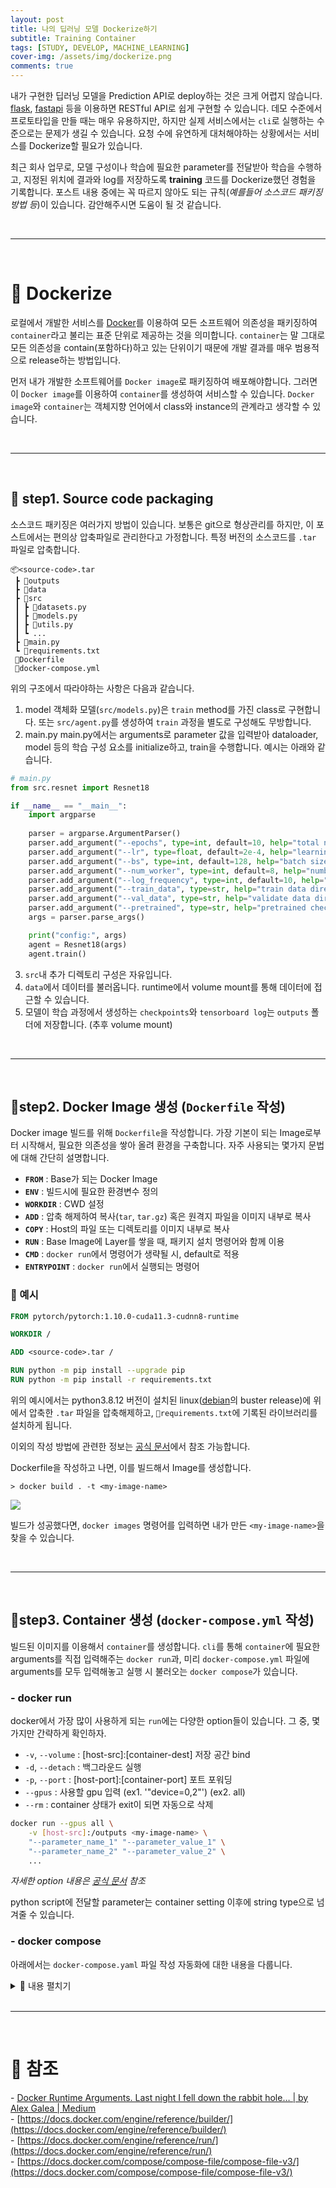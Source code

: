 ```yaml
---
layout: post
title: 나의 딥러닝 모델 Dockerize하기
subtitle: Training Container
tags: [STUDY, DEVELOP, MACHINE_LEARNING]
cover-img: /assets/img/dockerize.png
comments: true
---
```


내가 구현한 딥러닝 모델을 Prediction API로 deploy하는 것은 크게 어렵지 않습니다. [flask](https://flask.palletsprojects.com/en/2.0.x/), [fastapi](https://fastapi.tiangolo.com/ko/) 등을 이용하면 RESTful API로 쉽게 구현할 수 있습니다. 데모 수준에서 프로토타입을 만들 때는 매우 유용하지만, 하지만 실제 서비스에서는 `cli`로 실행하는 수준으로는 문제가 생길 수 있습니다. 요청 수에 유연하게 대처해야하는 상황에서는 서비스를 Dockerize할 필요가 있습니다.

최근 회사 업무로, 모델 구성이나 학습에 필요한 parameter를 전달받아 학습을 수행하고, 지정된 위치에 결과와 log를 저장하도록 **training** 코드를 Dockerize했던 경험을 기록합니다. 포스트 내용 중에는 꼭 따르지 않아도 되는 규칙(_예를들어 소스코드 패키징 방법 등_)이 있습니다. 감안해주시면 도움이 될 것 같습니다.

<br/>

--- 

<br/>

# 🐳 Dockerize  

로컬에서 개발한 서비스를 [Docker](https://www.docker.com/)를 이용하여 모든 소프트웨어 의존성을 패키징하여 `container`라고 불리는 표준 단위로 제공하는 것을 의미합니다. `container`는 말 그대로 모든 의존성을 contain(포함하다)하고 있는 단위이기 때문에 개발 결과를 매우 범용적으로 release하는 방법입니다.

먼저 내가 개발한 소프트웨어를 `Docker image`로 패키징하여 배포해야합니다. 그러면 이 `Docker image`를 이용하여 `container`를 생성하여 서비스할 수 있습니다. `Docker image`와 `container`는 객체지향 언어에서 class와 instance의 관계라고 생각할 수 있습니다.

<br/>

--- 

<br/>

## 👟 step1. Source code packaging  
소스코드 패키징은 여러가지 방법이 있습니다. 보통은 git으로 형상관리를 하지만, 이 포스트에서는 편의상 압축파일로 관리한다고 가정합니다. 특정 버전의 소스코드를 `.tar` 파일로 압축합니다. 

```
📦<source-code>.tar
 ┣ 📂outputs
 ┣ 📂data
 ┣ 📂src
 ┃ ┣ 📜datasets.py
 ┃ ┣ 📜models.py
 ┃ ┣ 📜utils.py
 ┃ ┗ ...
 ┣ 📜main.py
 ┗ 📜requirements.txt
 📜Dockerfile
 📜docker-compose.yml
```

위의 구조에서 따라야하는 사항은 다음과 같습니다.

1. model 객체화
 모델(`src/models.py`)은 `train` method를 가진 class로 구현합니다. 또는 `src/agent.py`를 생성하여 `train` 과정을 별도로 구성해도 무방합니다.
2. main.py 
main.py에서는 arguments로 parameter 값을 입력받아 dataloader, model 등의 학습 구성 요소를 initialize하고, train을 수행합니다. 예시는 아래와 같습니다.  

```python
# main.py
from src.resnet import Resnet18

if __name__ == "__main__":
    import argparse
    
    parser = argparse.ArgumentParser()
    parser.add_argument("--epochs", type=int, default=10, help="total num of epochs")
    parser.add_argument("--lr", type=float, default=2e-4, help="learning rate")
    parser.add_argument("--bs", type=int, default=128, help="batch size")
    parser.add_argument("--num_worker", type=int, default=8, help="number of worker for dataloader")
    parser.add_argument("--log_frequency", type=int, default=10, help="tensorboard log frequency (iterations)")
    parser.add_argument("--train_data", type=str, help="train data directory")
    parser.add_argument("--val_data", type=str, help="validate data directory")
    parser.add_argument("--pretrained", type=str, help="pretrained checkpoint path")
    args = parser.parse_args()

    print("config:", args)
    agent = Resnet18(args)
    agent.train()
```  

3. `src`내 추가 디렉토리 구성은 자유입니다.  
4. `data`에서 데이터를 불러옵니다. runtime에서 volume mount를 통해 데이터에 접근할 수 있습니다.
5. 모델이 학습 과정에서 생성하는 `checkpoints`와 `tensorboard log`는 `outputs` 폴더에 저장합니다. (추후 volume mount)

<br/>

--- 

<br/>

## 👟step2. Docker Image 생성 (`Dockerfile` 작성)  
Docker image 빌드를 위해 `Dockerfile`을 작성합니다. 가장 기본이 되는 Image로부터 시작해서, 필요한 의존성을 쌓아 올려 환경을 구축합니다. 자주 사용되는 몇가지 문법에 대해 간단히 설명합니다.

- **`FROM`** : Base가 되는 Docker Image
- **`ENV`** : 빌드시에 필요한 환경변수 정의
- **`WORKDIR`** : CWD 설정
- **`ADD`** : 압축 해제하여 복사(`tar`, `tar.gz`) 혹은 원격지 파일을 이미지 내부로 복사
- **`COPY`** : Host의 파일 또는 디렉토리를 이미지 내부로 복사
- **`RUN`** : Base Image에 Layer를 쌓을 때, 패키지 설치 명령어와 함께 이용
- **`CMD`** : `docker run`에서 명령어가 생략될 시, default로 적용
- **`ENTRYPOINT`** : `docker run`에서 실행되는 명령어

### 🎨 예시  
```dockerfile
FROM pytorch/pytorch:1.10.0-cuda11.3-cudnn8-runtime

WORKDIR /

ADD <source-code>.tar /

RUN python -m pip install --upgrade pip
RUN python -m pip install -r requirements.txt
```

위의 예시에서는 python3.8.12 버전이 설치된 linux([debian](https://www.debian.org/releases/index.ko.html)의 buster release)에 위에서 압축한 `.tar` 파일을 압축해제하고, `📜requirements.txt`에 기록된 라이브러리를 설치하게 됩니다. 

이외의 작성 방법에 관련한 정보는 [공식 문서](https://docs.docker.com/engine/reference/builder/)에서 참조 가능합니다.

Dockerfile을 작성하고 나면, 이를 빌드해서 Image를 생성합니다.  

```shell
> docker build . -t <my-image-name>
```
![](https://www.dropbox.com/s/ftnvxx875jg0mx4/docker_build.gif?raw=1)

빌드가 성공했다면, `docker images` 명령어를 입력하면 내가 만든 `<my-image-name>`을 찾을 수 있습니다.

<br/>

--- 

<br/> 

## 👟step3. Container 생성 (`docker-compose.yml` 작성)

빌드된 이미지를 이용해서 `container`를 생성합니다. `cli`를 통해 `container`에 필요한 arguments를 직접 입력해주는 `docker run`과, 미리 `docker-compose.yml` 파일에 arguments를 모두 입력해놓고 실행 시 불러오는 `docker compose`가 있습니다. 

### - docker run

docker에서 가장 많이 사용하게 되는 `run`에는 다양한 option들이 있습니다. 그 중, 몇가지만 간략하게 확인하자.

- `-v`, `--volume` : [host-src]:[container-dest] 저장 공간 bind
- `-d`, `--detach` : 백그라운드 실행
- `-p`, `--port` : [host-port]:[container-port] 포트 포워딩
- `--gpus` : 사용할 gpu 입력 (ex1. '"device=0,2"') (ex2. all)
- `--rm` : container 상태가 exit이 되면 자동으로 삭제

```bash
docker run --gpus all \
    -v [host-src]:/outputs <my-image-name> \
    "--parameter_name_1" "--parameter_value_1" \
    "--parameter_name_2" "--parameter_value_2" \
    ...
```

_자세한 option 내용은 [공식 문서](https://docs.docker.com/engine/reference/run/) 참조_

python script에 전달할 parameter는 container setting 이후에 string type으로 넘겨줄 수 있습니다.

### - docker compose  

아래에서는 `docker-compose.yaml` 파일 작성 자동화에 대한 내용을 다룹니다.

<details>
<summary>🔽 내용 펼치기</summary>
<div markdown="1">       

`docker-compose.yml`에서 자주 쓰이는 문법은 다음과 같습니다.

- **`version`** : docker compose version
- **`services`** : 서비스 나열
- **`ports`** : "<HOST>:<CONTAINER>"로 포트를 연결. _string 명시 권장_
- **`volumes`** : "<HOST>:<CONTAINER>"로 저장 공간 연결
- **`command`** : container 내부에서 실행될 명령어 지정
- **`container_name`** : container명을 지정. single-container service에서만 이용 가능.


### 🎨 예시  
```yaml
version: "3.9"
services:
  dq_chinese_ocr:
    image: <my-image-name>
    container_name: <my-container-name>
    ports:
      - "5000:5000"
    volumes:
      - /logs/<my-container-name>:"/outputs"
    deploy:
      resources:
        reservations:
          devices:
            - capabilities: [gpu]
    command: 
      - python
      - main.py
      - --1st_parameter_name
      - 1st_parameter_value(string)
      - --2st_parameter_name
      - 2st_parameter_value(string)
      - ...
```

위 예시에서는 `<my-image-name>`를 이용해서 새로운 `container`를 만들고, 로 포트를 맞춘 후, `volumes`를 통해 저장 공간을 마운트합니다.  
생성되는 `container` 내부에서 `command`를 입력해서 서비스를 실행합니다.

API에서는 모델마다 요구되는 parameter가 다르기 때문에 `command`의 구성이 항상 변합니다. 이에 따라 모델 종류에 따라 docker-compose.yml 파일을 대신 작성하는 helper 함수를 이용하는 것이 좋습니다. helper 함수 예시는 아래와 같습니다.

```python
def fill_docker_compose_helper(draft: dict, params: dict) -> None:
    """
    python script에 전달되는 arguments를 제외한 모든 docker-compose 요소가
    채워진 상태에서 command에 필요한 arguments를 채워넣어 docker-compose dict를
    완성시키는 코드
    
    input:
        draft: 모델의 기본 docker-compose 형식 (command 제외)
        params: command에 입력될 arguments를 key, value로 구성한 dict
    output:
        완성된 docker-compose dict
    """
    def search_command(d: dict, path=[]):
        """
        채워넣어야 할 "command"가 어디있는지 찾아주는 helper
        """
        for k, v in d.items():
            if k == "command":
                return path
            elif isinstance(v, dict):
                res = search_command(v, path+[k])
                if res:
                    return res
    
    target = draft
    for p in search_command(draft):
        target = target[p]
    for k, v in params.items():
        target["command"].append(k)
        target["command"].append(v)
        
    # import yaml
    # with open('yaml.yaml', 'w') as f:
    #     yaml.dump(draft, f, sort_keys=False)
        
    return draft
```

마찬가지로 자세한 파일 작성 방법은 다음 [공식 문서](https://docs.docker.com/compose/compose-file/compose-file-v3/)를 참조합시다. _현재 최신 버전은 v3임에 유의합니다_

마지막으로, 아래 명령어를 통해 container를 실행하고 로그를 확인할 수 있습니다. 백그라운드에서 실행하길 원한다면 명령어 마지막에 `-d`를 붙여줍니다.

```shell
> docker compose up
```

</div>
</details>

<br/>

--- 

<br/>

# 📑 참조  
- [Docker Runtime Arguments\. Last night I fell down the rabbit hole… \| by Alex Galea \| Medium](https://galea.medium.com/docker-runtime-arguments-604593479f45)  
- [https://docs.docker.com/engine/reference/builder/](https://docs.docker.com/engine/reference/builder/)  
- [https://docs.docker.com/engine/reference/run/](https://docs.docker.com/engine/reference/run/)  
- [https://docs.docker.com/compose/compose-file/compose-file-v3/](https://docs.docker.com/compose/compose-file/compose-file-v3/)  

